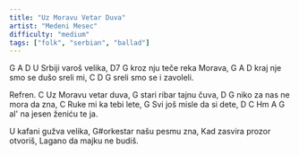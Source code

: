 ```yaml
---
title: "Uz Moravu Vetar Duva"
artist: "Medeni Mesec"
difficulty: "medium"
tags: ["folk", "serbian", "ballad"]
---
```


G                A  D 
U Srbiji varoš velika,
     D7               G 
kroz nju teče reka Morava,
G                       A  D 
kraj nje smo se dušo sreli mi,
    C    D     G 
sreli smo se i zavoleli.

Refren.
    C 
Uz Moravu vetar duva,
G 
stari ribar tajnu čuva,
  D                    G 
niko za nas ne mora da zna,
   C 
Ruke mi ka tebi lete,
G 
Svi još misle da si dete,
    D  C     Hm  A      G 
al' na jesen ženiću te ja.

U kafani gužva velika,
G#orkestar našu pesmu zna,
Kad zasvira prozor otvoriš,
Lagano da majku ne budiš.
